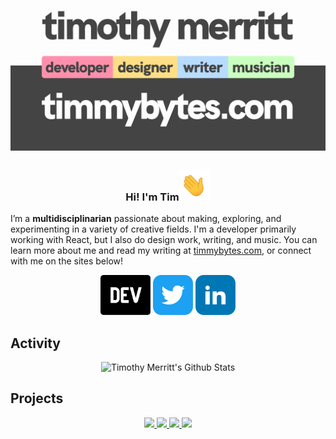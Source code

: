 <div>
<div align="center">
<h1>
  <a href="https://timmybytes.com">
    <img src="timmybytes-Plain-Business-OG-Card.svg" alt="timmybytes logo" />
  </a>
</h1>
</div>

<div align="center">
<h3>Hi! I'm Tim<img src="./hand_wave.gif" width="50px" /></h3>
</div>

I’m a **multidisciplinarian** passionate about making, exploring, and
experimenting in a variety of creative fields. I'm a developer primarily working
with React, but I also do design work, writing, and music. You can learn more
about me and read my writing at [timmybytes.com](https://timmybytes.com), or
connect with me on the sites below!

<div>
  <p align="center">
    <a href="https://dev.to/timmybytes"><img src="./dev-community.svg" alt="DEV icon" width="auto" height="64px" /></a>
    <a href="https://twitter.com/timmybytes"><img src="./twitter-square-color.svg" alt="Twitter icon" width="auto" height="64px" /></a>
    <a href="https://www.linkedin.com/in/timmybytes"><img src="./linkedin-square-color.svg" alt="LinkedIn icon" width="auto" height="64px" /></a>
  </p>
</div>
<div>
  <h2>Activity</h2>
  <p align="center">
    <img src="https://github-readme-stats.vercel.app/api?username=timmybytes&show_icons=true&include_all_commits=true&line_height=35&custom_title=GitHub Stats&bg_color=ffdf85&text_color=333333&title_color=333333&icon_color=333333" alt="Timothy Merritt's Github Stats" />
  </p>
</div>
<div>
  <h2>Projects</h2>
  <p align="center">
    <a href="https://github.com/timmybytes/timmybytes-blog">
      <img src="https://github-readme-stats.vercel.app/api/pin/?username=timmybytes&bg_color=ff90ad&text_color=333333&title_color=333333&icon_color=f6f6f6&repo=timmybytes-blog" />
    </a>
    <a href="https://github.com/timmybytes/animal-politik-nextjs">
      <img src="https://github-readme-stats.vercel.app/api/pin/?username=timmybytes&bg_color=ffdf85&text_color=333333&title_color=333333&icon_color=f6f6f6&repo=animal-politik" />
    </a>
    <a href="https://github.com/timmybytes/rational-design">
      <img src="https://github-readme-stats.vercel.app/api/pin/?username=timmybytes&bg_color=b8dcff&text_color=333333&title_color=333333&icon_color=f6f6f6&repo=rational-design" />
    </a>
        <a href="https://github.com/timmybytes/dotfiles">
      <img src="https://github-readme-stats.vercel.app/api/pin/?username=timmybytes&bg_color=caffbf&text_color=333333&title_color=333333&icon_color=f6f6f6&repo=dotfiles" />
    </a>
  </p>
</div>
